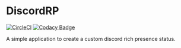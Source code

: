 # DiscordRP
[![CircleCI](https://circleci.com/gh/Dyskal/DiscordRP.svg?style=shield)](https://circleci.com/gh/Dyskal/DiscordRP)
[![Codacy Badge](https://app.codacy.com/project/badge/Grade/b8ef6d4a40a543d08cc4f19ff9858c12)](https://www.codacy.com/gh/Dyskal/DiscordRP/dashboard?utm_source=github.com&amp;utm_medium=referral&amp;utm_content=Dyskal/DiscordRP&amp;utm_campaign=Badge_Grade)

A simple application to create a custom discord rich presence status.
